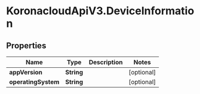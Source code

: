 # KoronacloudApiV3.DeviceInformation

## Properties
Name | Type | Description | Notes
------------ | ------------- | ------------- | -------------
**appVersion** | **String** |  | [optional] 
**operatingSystem** | **String** |  | [optional] 


